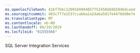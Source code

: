 ```yaml
---
ms.openlocfilehash: 41bf7bbc12091b0904057753450db9b584bdcaed
ms.sourcegitcommit: 483c777a1537ccab6a2a2da6a5d1fe4470dd0e7e
ms.translationtype: MT
ms.contentlocale: nb-NO
ms.lasthandoff: 06/19/2019
ms.locfileid: "61555566"
---
```

SQL Server Integration Services
